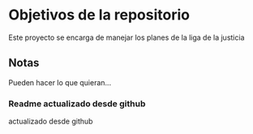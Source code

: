 # Objetivos de la repositorio

Este proyecto se encarga de manejar los planes de la liga de la justicia


## Notas
Pueden hacer lo que quieran...

### Readme actualizado desde github
actualizado desde github
